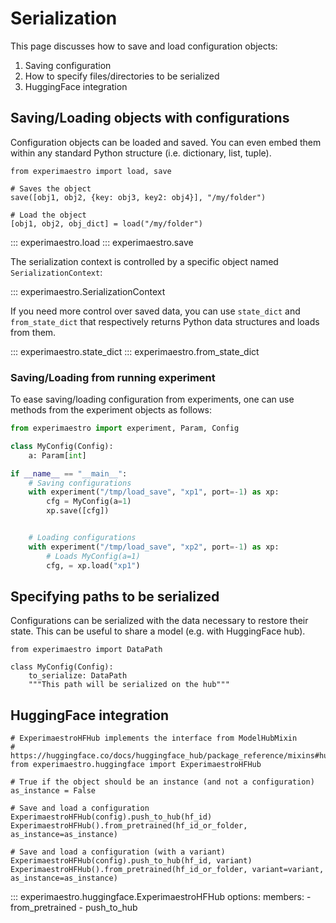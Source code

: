 # Serialization

This page discusses how to save and load configuration objects:

1. Saving configuration
1. How to specify files/directories to be serialized
1. HuggingFace integration


## Saving/Loading objects with configurations

Configuration objects can be loaded and saved. You can even embed them
within any standard Python structure (i.e. dictionary, list, tuple).

```py3
from experimaestro import load, save

# Saves the object
save([obj1, obj2, {key: obj3, key2: obj4}], "/my/folder")

# Load the object
[obj1, obj2, obj_dict] = load("/my/folder")
```

::: experimaestro.load
::: experimaestro.save

The serialization context is controlled by a specific object
named `SerializationContext`:

::: experimaestro.SerializationContext


If you need more control over saved data, you can use `state_dict`
and `from_state_dict` that respectively returns Python data structures
and loads from them.

::: experimaestro.state_dict
::: experimaestro.from_state_dict


### Saving/Loading from running experiment

To ease saving/loading configuration from experiments, one
can use methods from the experiment objects as follows:

```py
from experimaestro import experiment, Param, Config

class MyConfig(Config):
    a: Param[int]

if __name__ == "__main__":
    # Saving configurations
    with experiment("/tmp/load_save", "xp1", port=-1) as xp:
        cfg = MyConfig(a=1)
        xp.save([cfg])


    # Loading configurations
    with experiment("/tmp/load_save", "xp2", port=-1) as xp:
        # Loads MyConfig(a=1)
        cfg, = xp.load("xp1")
```


## Specifying paths to be serialized

Configurations can be serialized with the data necessary
to restore their state. This can be useful to share a
model (e.g. with HuggingFace hub).

```py3
from experimaestro import DataPath

class MyConfig(Config):
    to_serialize: DataPath
    """This path will be serialized on the hub"""
```

## HuggingFace integration

```py3
# ExperimaestroHFHub implements the interface from ModelHubMixin
# https://huggingface.co/docs/huggingface_hub/package_reference/mixins#huggingface_hub.ModelHubMixin
from experimaestro.huggingface import ExperimaestroHFHub

# True if the object should be an instance (and not a configuration)
as_instance = False

# Save and load a configuration
ExperimaestroHFHub(config).push_to_hub(hf_id)
ExperimaestroHFHub().from_pretrained(hf_id_or_folder, as_instance=as_instance)

# Save and load a configuration (with a variant)
ExperimaestroHFHub(config).push_to_hub(hf_id, variant)
ExperimaestroHFHub().from_pretrained(hf_id_or_folder, variant=variant, as_instance=as_instance)
```

::: experimaestro.huggingface.ExperimaestroHFHub
    options:
      members:
        - from_pretrained
        - push_to_hub

